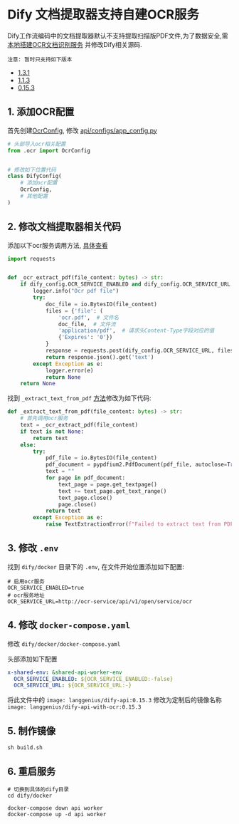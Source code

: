 # Dify 文档提取器支持自建OCR服务

Dify工作流编码中的文档提取器默认不支持提取扫描版PDF文件,为了数据安全,需[本地搭建OCR文档识别服务](https://gitee.com/kernelstudio/ocr-service)
并修改Dify相关源码.

```text
注意: 暂时只支持如下版本
```

* [1.3.1](https://gitee.com/kernelstudio/dify-api-with-ocr)
* [1.1.3](https://gitee.com/kernelstudio/dify-api-with-ocr/tree/1.1.3/)
* [0.15.3](https://gitee.com/kernelstudio/dify-api-with-ocr/tree/0.15.3/)

## 1. 添加OCR配置

首先创建[OcrConfig](./configs/__init__.py), 修改 [api/configs/app_config.py](./configs/app_config.py)

```python
# 头部导入ocr相关配置
from .ocr import OcrConfig


# 修改如下位置代码
class DifyConfig(
    # 添加ocr配置
    OcrConfig,
    # 其他配置
)
```

## 2. 修改文档提取器相关代码

添加以下ocr服务调用方法, [具体查看](./core/workflow/nodes/document_extractor/node.py#L188)

```python
import requests


def _ocr_extract_pdf(file_content: bytes) -> str:
    if dify_config.OCR_SERVICE_ENABLED and dify_config.OCR_SERVICE_URL:
        logger.info("Ocr pdf file")
        try:
            doc_file = io.BytesIO(file_content)
            files = {'file': (
                'ocr.pdf',  # 文件名
                doc_file,  # 文件流
                'application/pdf',  # 请求头Content-Type字段对应的值
                {'Expires': '0'})
            }
            response = requests.post(dify_config.OCR_SERVICE_URL, files=files)
            return response.json().get('text')
        except Exception as e:
            logger.error(e)
            return None
    return None
```

找到 `_extract_text_from_pdf` [方法](./core/workflow/nodes/document_extractor/node.py#L206)修改为如下代码:

```python
def _extract_text_from_pdf(file_content: bytes) -> str:
    # 首先调用ocr服务
    text = _ocr_extract_pdf(file_content)
    if text is not None:
        return text
    else:
        try:
            pdf_file = io.BytesIO(file_content)
            pdf_document = pypdfium2.PdfDocument(pdf_file, autoclose=True)
            text = ""
            for page in pdf_document:
                text_page = page.get_textpage()
                text += text_page.get_text_range()
                text_page.close()
                page.close()
            return text
        except Exception as e:
            raise TextExtractionError(f"Failed to extract text from PDF: {str(e)}") from e
```

## 3. 修改 `.env`

找到 `dify/docker` 目录下的 `.env`, 在文件开始位置添加如下配置:

```dotenv
# 启用ocr服务
OCR_SERVICE_ENABLED=true
# ocr服务地址
OCR_SERVICE_URL=http://ocr-service/api/v1/open/service/ocr
```

## 4. 修改 `docker-compose.yaml`

修改 `dify/docker/docker-compose.yaml`

头部添加如下配置

```yaml
x-shared-env: &shared-api-worker-env
  OCR_SERVICE_ENABLED: ${OCR_SERVICE_ENABLED:-false}
  OCR_SERVICE_URL: ${OCR_SERVICE_URL:-}
```

将此文件中的 `image: langgenius/dify-api:0.15.3` 修改为定制后的镜像名称 `image: langgenius/dify-api-with-ocr:0.15.3`

## 5. 制作镜像

```shell
sh build.sh
```

## 6. 重启服务

```shell
# 切换到具体的dify目录
cd dify/docker

docker-compose down api worker
docker-compose up -d api worker
```